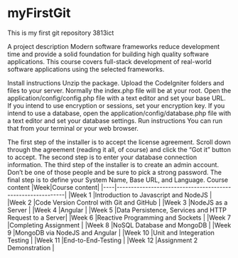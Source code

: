 # myFirstGit
This is my first git repository 3813ict

A project description
Modern software frameworks reduce development time and provide a solid foundation for building high quality software applications. This course covers full-stack development of real-world software applications using the selected frameworks.

Install instructions
Unzip the package.
Upload the CodeIgniter folders and files to your server. Normally the index.php file will be at your root.
Open the application/config/config.php file with a text editor and set your base URL. If you intend to use encryption or sessions, set your encryption key.
If you intend to use a database, open the application/config/database.php file with a text editor and set your database settings.
Run instructions
You can run that from your terminal or your web browser.

The first step of the installer is to accept the license agreement. Scroll down through the agreement (reading it all, of course) and click the “Got it” button to accept.
The second step is to enter your database connection information.
The third step of the installer is to create an admin account. Don’t be one of those people and be sure to pick a strong password.
The final step is to define your System Name, Base URL, and Language.
Course content
|Week|Course content|
|----|------------------------------------------------------------|
|Week 1	  |Introduction to Javascript and NodeJS                  |
|Week 2	  |Code Version Control with Git and GitHub               |
|Week 3	  |NodeJS as a Server                                     |
|Week 4	  |Angular                                                |
|Week 5	  |Data Persistence, Services and HTTP Request to a Server|
|Week 6	  |Reactive Programming and Sockets                       |
|Week 7	  |Completing Assignment                                  |
|Week 8	  |NoSQL Database and MongoDB                             |
|Week 9	  |MongoDB via NodeJS and Angular                         |
|Week 10	|Unit and Integeration Testing                          |
|Week 11	|End-to-End-Testing                                     |
|Week 12	|Assignment 2 Demonstration                             |
